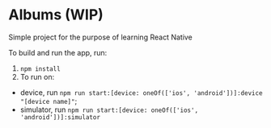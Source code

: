 # Albums (WIP)

Simple project for the purpose of learning React Native

To build and run the app, run:
1. `npm install`
2. To run on:
- device, run `npm run start:[device: oneOf(['ios', 'android'])]:device "[device name]"`;
- simulator, run `npm run start:[device: oneOf(['ios', 'android'])]:simulator`
